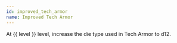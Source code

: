 ```yaml
---
id: improved_tech_armor
name: Improved Tech Armor
---
```

At {{ level }} level, increase the die type used in Tech Armor to d12.